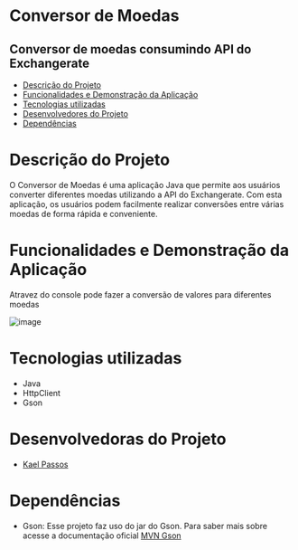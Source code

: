 # Conversor de Moedas
## Conversor de moedas consumindo API do Exchangerate

* [Descrição do Projeto](#descrição-do-projeto)
* [Funcionalidades e Demonstração da Aplicação](#funcionalidades-e-demonstração-da-aplicação)
* [Tecnologias utilizadas](#tecnologias-utilizadas)
* [Desenvolvedores do Projeto](#pessoas-desenvolvedoras)
* [Dependências](#dependencias)

# Descrição do Projeto
O Conversor de Moedas é uma aplicação Java que permite aos usuários converter diferentes moedas utilizando a 
API do Exchangerate. Com esta aplicação, os usuários podem facilmente realizar conversões
entre várias moedas de forma rápida e conveniente.

# Funcionalidades e Demonstração da Aplicação
Atravez do console pode fazer a conversão de valores para diferentes moedas

![image](https://github.com/Nikaelson/challenge_conversor_de_moedas/assets/92233033/fd6e43dd-b975-42ba-a978-3dc78b025661)

# Tecnologias utilizadas
- Java
- HttpClient
- Gson
# Desenvolvedoras do Projeto
- [Kael Passos](https://github.com/nikaelson)
# Dependências
- Gson: Esse projeto faz uso do jar do Gson. Para saber mais sobre acesse a documentação oficial [MVN Gson](https://mvnrepository.com/artifact/com.google.code.gson/gson)

